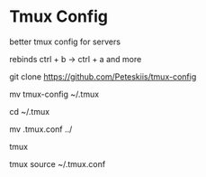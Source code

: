 # Tmux Config

better tmux config for servers

rebinds ctrl + b -> ctrl + a and more

git clone https://github.com/Peteskiis/tmux-config

mv tmux-config ~/.tmux

cd ~/.tmux

mv .tmux.conf ../

tmux

tmux source ~/.tmux.conf
